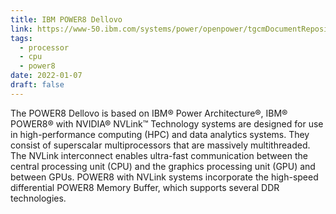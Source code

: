 ```yaml
---
title: IBM POWER8 Dellovo
link: https://www-50.ibm.com/systems/power/openpower/tgcmDocumentRepository.xhtml?aliasId=POWER8_with_NVIDIA_NVLink
tags:
  - processor
  - cpu
  - power8
date: 2022-01-07
draft: false
---
```


The POWER8 Dellovo is based on IBM® Power Architecture®, IBM® POWER8® with NVIDIA® NVLink™ Technology systems are designed
for use in high-performance computing (HPC) and data analytics systems.
They consist of superscalar multiprocessors that are massively multithreaded.
The NVLink interconnect enables ultra-fast communication between the central processing unit (CPU) and
the graphics processing unit (GPU) and between GPUs.
POWER8 with NVLink systems incorporate the high-speed differential POWER8 Memory Buffer, which supports several DDR technologies.
